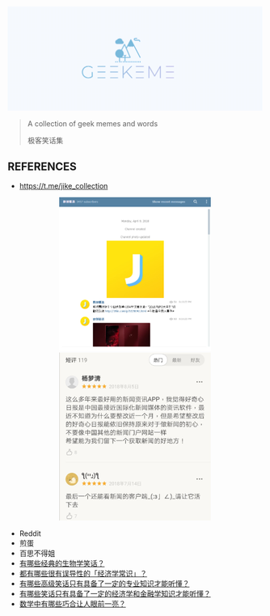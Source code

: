 ![geekeme](images/geekeme.PNG)

> A collection of geek memes and words
>
> 极客笑话集

<ImageZoom src="https://i.loli.net/2018/09/24/5ba8e878850e9.png" border="true" width="300"/>

## REFERENCES

- https://t.me/jike_collection

<center class="half">
    <img src="/images/jike_tg.png" width="300"/><img src="/images/douban_haoqixin.png" width="300"/>
</center>

- Reddit
- 煎蛋
- 百思不得姐
- [有哪些经典的生物学笑话？](https://www.zhihu.com/question/)
- [都有哪些很有误导性的「经济学常识」？](https://www.zhihu.com/question/22570997)
- [有哪些高级笑话只有具备了一定的专业知识才能听懂？](https://www.zhihu.com/question/59598299)
- [有哪些笑话只有具备了一定的经济学和金融学知识才能听懂？](https://www.zhihu.com/question/49321012)
- [数学中有哪些巧合让人眼前一亮？](https://www.zhihu.com/question/49249958/answer/116648567)


